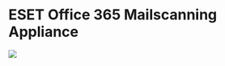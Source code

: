 # ESET Office 365 Mailscanning Appliance

<a href="https://portal.azure.com/#create/Microsoft.Template/uri/
https%3A%2F%2Fraw.githubusercontent.com%2Fesetnl%2Fazure-relay%2Fmaster%2Fazuredeploy.json" target="_blank">
    <img src="http://azuredeploy.net/deploybutton.png"/>
</a>
